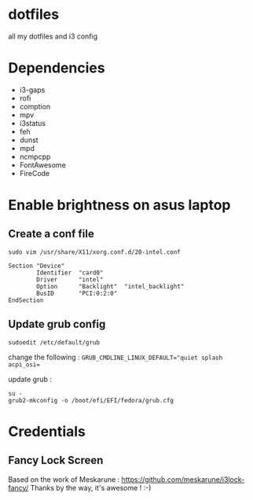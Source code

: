 # dotfiles
all my dotfiles and i3 config

# Dependencies

- i3-gaps
- rofi
- comption
- mpv
- i3status
- feh
- dunst
- mpd
- ncmpcpp
- FontAwesome
- FireCode

# Enable brightness on asus laptop

## Create a conf file

```
sudo vim /usr/share/X11/xorg.conf.d/20-intel.conf
```

```
Section "Device"
        Identifier  "card0"
        Driver      "intel"
        Option      "Backlight"  "intel_backlight"
        BusID       "PCI:0:2:0"
EndSection
```

## Update grub config

```
sudoedit /etc/default/grub
```

change the following :
`GRUB_CMDLINE_LINUX_DEFAULT="quiet splash acpi_osi=`

update grub :
```
su -
grub2-mkconfig -o /boot/efi/EFI/fedora/grub.cfg
```

# Credentials

## Fancy Lock Screen
Based on the work of Meskarune : https://github.com/meskarune/i3lock-fancy/
Thanks by the way, it's awesome ! :-)
